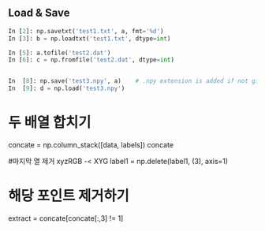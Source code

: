 ## Load & Save

```python
In [2]: np.savetxt('test1.txt', a, fmt='%d')
In [3]: b = np.loadtxt('test1.txt', dtype=int)

In [5]: a.tofile('test2.dat')
In [6]: c = np.fromfile('test2.dat', dtype=int)


In  [8]: np.save('test3.npy', a)    # .npy extension is added if not given
In  [9]: d = np.load('test3.npy')


```


# 두 배열 합치기 
concate = np.column_stack([data, labels])
concate


#마지막 열 제거 xyzRGB -< XYG
label1 = np.delete(label1, (3), axis=1)


# 해당 포인트 제거하기 
extract = concate[concate[:,3] != 1]

